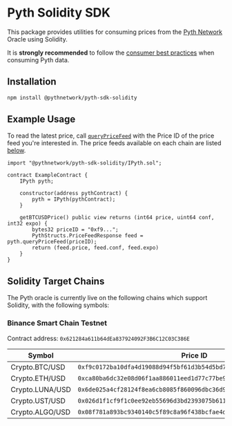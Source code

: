 # Pyth Solidity SDK
This package provides utilities for consuming prices from the [Pyth Network](https://pyth.network/) Oracle using Solidity.

It is **strongly recommended** to follow the [consumer best practices](https://docs.pyth.network/consumers/best-practices) when consuming Pyth data.

## Installation
```bash
npm install @pythnetwork/pyth-sdk-solidity
```

## Example Usage

To read the latest price, call [`queryPriceFeed`](IPyth.sol) with the Price ID of the price feed you're interested in. The price feeds available on each chain are listed [below](#target-chains).

```solidity
import "@pythnetwork/pyth-sdk-solidity/IPyth.sol";

contract ExampleContract {
    IPyth pyth;

    constructor(address pythContract) {
        pyth = IPyth(pythContract);
    }

    getBTCUSDPrice() public view returns (int64 price, uint64 conf, int32 expo) {
        bytes32 priceID = "0xf9...";
        PythStructs.PriceFeedResponse feed = pyth.queryPriceFeed(priceID);
        return (feed.price, feed.conf, feed.expo)
    }
}
```

## Solidity Target Chains
The Pyth oracle is currently live on the following chains which support Solidity, with the following symbols:

### Binance Smart Chain Testnet
Contract address: `0x621284a611b64dEa837924092F3B6C12C03C386E`

| Symbol          | Price ID                                                             |
|-----------------|----------------------------------------------------------------------|
| Crypto.BTC/USD  | `0xf9c0172ba10dfa4d19088d94f5bf61d3b54d5bd7483a322a982e1373ee8ea31b` |
| Crypto.ETH/USD  | `0xca80ba6dc32e08d06f1aa886011eed1d77c77be9eb761cc10d72b7d0a2fd57a6` |
| Crypto.LUNA/USD | `0x6de025a4cf28124f8ea6cb8085f860096dbc36d9c40002e221fc449337e065b2` |
| Crypto.UST/USD  | `0x026d1f1cf9f1c0ee92eb55696d3bd2393075b611c4f468ae5b967175edc4c25c` | 
| Crypto.ALGO/USD | `0x08f781a893bc9340140c5f89c8a96f438bcfae4d1474cc0f688e3a52892c7318` |
